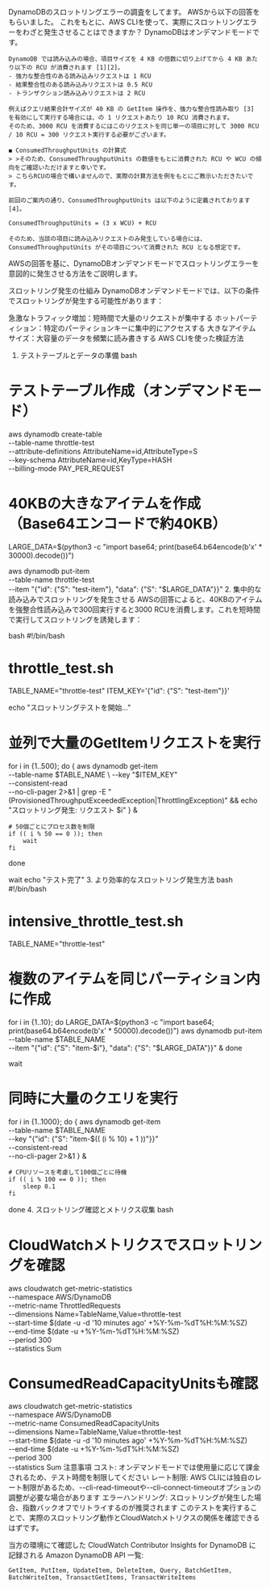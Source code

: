 DynamoDBのスロットリングエラーの調査をしてます。
AWSから以下の回答をもらいました。
これをもとに、AWS CLIを使って、実際にスロットリングエラーをわざと発生させることはできますか？
DynamoDBはオンデマンドモードです。
```
DynamoDB では読み込みの場合、項目サイズを 4 KB の倍数に切り上げてから 4 KB あたり以下の RCU が消費されます [1][2]。
- 強力な整合性のある読み込みリクエストは 1 RCU
- 結果整合性のある読み込みリクエストは 0.5 RCU 
- トランザクション読み込みリクエストは 2 RCU

例えばクエリ結果合計サイズが 40 KB の GetItem 操作を、強力な整合性読み取り [3] を有効にして実行する場合には、の 1 リクエストあたり 10 RCU 消費されます。
そのため、3000 RCU を消費するにはこのリクエストを同じ単一の項目に対して 3000 RCU / 10 RCU = 300 リクエスト実行する必要がございます。

◼︎ ConsumedThroughputUnits の計算式
> >そのため、ConsumedThroughputUnits の数値をもとに消費された RCU や WCU の傾向をご確認いただけますと幸いです。
> こちらRCUの場合で構いませんので、実際の計算方法を例をもとにご教示いただきたいです。

前回のご案内の通り、ConsumedThroughputUnits は以下のように定義されております [4]。

ConsumedThroughputUnits = (3 x WCU) + RCU

そのため、当該の項目に読み込みリクエストのみ発生している場合には、ConsumedThroughputUnits がその項目について消費された RCU となる想定です。
```

AWSの回答を基に、DynamoDBオンデマンドモードでスロットリングエラーを意図的に発生させる方法をご説明します。

スロットリング発生の仕組み
DynamoDBオンデマンドモードでは、以下の条件でスロットリングが発生する可能性があります：

急激なトラフィック増加：短時間で大量のリクエストが集中する
ホットパーティション：特定のパーティションキーに集中的にアクセスする
大きなアイテムサイズ：大容量のデータを頻繁に読み書きする
AWS CLIを使った検証方法
1. テストテーブルとデータの準備
bash
# テストテーブル作成（オンデマンドモード）
aws dynamodb create-table \
    --table-name throttle-test \
    --attribute-definitions AttributeName=id,AttributeType=S \
    --key-schema AttributeName=id,KeyType=HASH \
    --billing-mode PAY_PER_REQUEST

# 40KBの大きなアイテムを作成（Base64エンコードで約40KB）
LARGE_DATA=$(python3 -c "import base64; print(base64.b64encode(b'x' * 30000).decode())")

aws dynamodb put-item \
    --table-name throttle-test \
    --item "{\"id\": {\"S\": \"test-item\"}, \"data\": {\"S\": \"$LARGE_DATA\"}}"
2. 集中的な読み込みでスロットリングを発生させる
AWSの回答によると、40KBのアイテムを強整合性読み込みで300回実行すると3000 RCUを消費します。これを短時間で実行してスロットリングを誘発します：

bash
#!/bin/bash
# throttle_test.sh

TABLE_NAME="throttle-test"
ITEM_KEY='{"id": {"S": "test-item"}}'

echo "スロットリングテストを開始..."

# 並列で大量のGetItemリクエストを実行
for i in {1..500}; do
    {
        aws dynamodb get-item \
            --table-name $TABLE_NAME \
            --key "$ITEM_KEY" \
            --consistent-read \
            --no-cli-pager 2>&1 | grep -E "(ProvisionedThroughputExceededException|ThrottlingException)" && echo "スロットリング発生: リクエスト $i"
    } &
    
    # 50個ごとにプロセス数を制限
    if (( i % 50 == 0 )); then
        wait
    fi
done

wait
echo "テスト完了"
3. より効率的なスロットリング発生方法
bash
#!/bin/bash
# intensive_throttle_test.sh

TABLE_NAME="throttle-test"

# 複数のアイテムを同じパーティション内に作成
for i in {1..10}; do
    LARGE_DATA=$(python3 -c "import base64; print(base64.b64encode(b'x' * 50000).decode())")
    aws dynamodb put-item \
        --table-name $TABLE_NAME \
        --item "{\"id\": {\"S\": \"item-$i\"}, \"data\": {\"S\": \"$LARGE_DATA\"}}" &
done

wait

# 同時に大量のクエリを実行
for i in {1..1000}; do
    {
        aws dynamodb get-item \
            --table-name $TABLE_NAME \
            --key "{\"id\": {\"S\": \"item-$(( (i % 10) + 1 ))\"}}" \
            --consistent-read \
            --no-cli-pager 2>&1
    } &
    
    # CPUリソースを考慮して100個ごとに待機
    if (( i % 100 == 0 )); then
        sleep 0.1
    fi
done
4. スロットリング確認とメトリクス収集
bash
# CloudWatchメトリクスでスロットリングを確認
aws cloudwatch get-metric-statistics \
    --namespace AWS/DynamoDB \
    --metric-name ThrottledRequests \
    --dimensions Name=TableName,Value=throttle-test \
    --start-time $(date -u -d '10 minutes ago' +%Y-%m-%dT%H:%M:%SZ) \
    --end-time $(date -u +%Y-%m-%dT%H:%M:%SZ) \
    --period 300 \
    --statistics Sum

# ConsumedReadCapacityUnitsも確認
aws cloudwatch get-metric-statistics \
    --namespace AWS/DynamoDB \
    --metric-name ConsumedReadCapacityUnits \
    --dimensions Name=TableName,Value=throttle-test \
    --start-time $(date -u -d '10 minutes ago' +%Y-%m-%dT%H:%M:%SZ) \
    --end-time $(date -u +%Y-%m-%dT%H:%M:%SZ) \
    --period 300 \
    --statistics Sum
注意事項
コスト: オンデマンドモードでは使用量に応じて課金されるため、テスト時間を制限してください
レート制限: AWS CLIには独自のレート制限があるため、--cli-read-timeoutや--cli-connect-timeoutオプションの調整が必要な場合があります
エラーハンドリング: スロットリングが発生した場合、指数バックオフでリトライするのが推奨されます
このテストを実行することで、実際のスロットリング動作とCloudWatchメトリクスの関係を確認できるはずです。


当方の環境にて確認した CloudWatch Contributor Insights for DynamoDB に記録される Amazon DynamoDB API 一覧:

```
GetItem, PutItem, UpdateItem, DeleteItem, Query, BatchGetItem, BatchWriteItem, TransactGetItems, TransactWriteItems
```